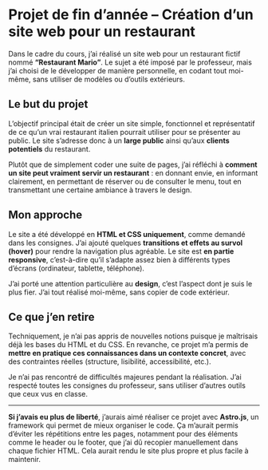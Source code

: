 # Projet de fin d’année – Création d’un site web pour un restaurant

Dans le cadre du cours, j’ai réalisé un site web pour un restaurant fictif nommé **“Restaurant Mario”**. Le sujet a été imposé par le professeur, mais j’ai choisi de le développer de manière personnelle, en codant tout moi-même, sans utiliser de modèles ou d’outils extérieurs.

## Le but du projet

L’objectif principal était de créer un site simple, fonctionnel et représentatif de ce qu’un vrai restaurant italien pourrait utiliser pour se présenter au public. Le site s’adresse donc à un **large public** ainsi qu’aux **clients potentiels** du restaurant.

Plutôt que de simplement coder une suite de pages, j’ai réfléchi à **comment un site peut vraiment servir un restaurant** : en donnant envie, en informant clairement, en permettant de réserver ou de consulter le menu, tout en transmettant une certaine ambiance à travers le design.

## Mon approche

Le site a été développé en **HTML et CSS uniquement**, comme demandé dans les consignes. J’ai ajouté quelques **transitions et effets au survol (hover)** pour rendre la navigation plus agréable. Le site est **en partie responsive**, c’est-à-dire qu’il s’adapte assez bien à différents types d’écrans (ordinateur, tablette, téléphone).

J’ai porté une attention particulière au **design**, c’est l’aspect dont je suis le plus fier. J’ai tout réalisé moi-même, sans copier de code extérieur.

## Ce que j’en retire

Techniquement, je n’ai pas appris de nouvelles notions puisque je maîtrisais déjà les bases du HTML et du CSS. En revanche, ce projet m’a permis de **mettre en pratique ces connaissances dans un contexte concret**, avec des contraintes réelles (structure, lisibilité, accessibilité, etc.).

Je n’ai pas rencontré de difficultés majeures pendant la réalisation. J’ai respecté toutes les consignes du professeur, sans utiliser d’autres outils que ceux vus en classe.

---

**Si j’avais eu plus de liberté**, j’aurais aimé réaliser ce projet avec **Astro.js**, un framework qui permet de mieux organiser le code. Ça m’aurait permis d’éviter les répétitions entre les pages, notamment pour des éléments comme le header ou le footer, que j’ai dû recopier manuellement dans chaque fichier HTML. Cela aurait rendu le site plus propre et plus facile à maintenir.

